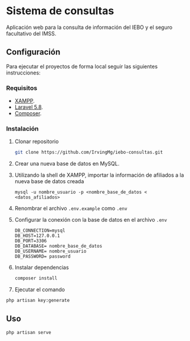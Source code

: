 # Sistema de consultas

Aplicación web para la consulta de información del IEBO y el seguro facultativo del IMSS.

## Configuración

Para ejecutar el proyectos de forma local seguir las siguientes instrucciones:

### Requisitos

* [XAMPP](https://www.apachefriends.org/es/index.html).
* [Laravel 5.8](https://laravel.com).
* [Composer](https://getcomposer.org/).

### Instalación

1. Clonar repositorio

    ```bash
    git clone https://github.com/IrvingMg/iebo-consultas.git
    ```

2. Crear una nueva base de datos en MySQL.

3. Utilizando la shell de XAMPP, importar la información de afiliados a la nueva base de datos creada

    ```none
    mysql -u nombre_usuario -p <nombre_base_de_datos < <datos_afiliados>
    ```

4. Renombrar el archivo `.env.example` como `.env`

5. Configurar la conexión con la base de datos en el archivo `.env`

    ```none
    DB_CONNECTION=mysql
    DB_HOST=127.0.0.1
    DB_PORT=3306
    DB_DATABASE= nombre_base_de_datos
    DB_USERNAME= nombre_usuario
    DB_PASSWORD= password
    ```

6. Instalar dependencias

    ```bash
    composer install
    ```

7. Ejecutar el comando

```bash
php artisan key:generate
```

## Uso

```bash
php artisan serve
```
